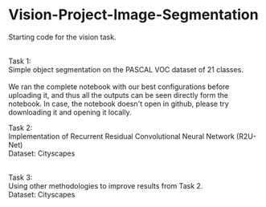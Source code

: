 # Vision-Project-Image-Segmentation
Starting code for the vision task. <br/><br/>

Task 1: <br/>
Simple object segmentation on the PASCAL VOC dataset of 21 classes.<br/><br/>
We ran the complete notebook with our best configurations before uploading it, and thus all the outputs can be seen directly form the notebook.
In case, the notebook doesn't open in github, please try downloading it and opening it locally.

Task 2:<br/>
Implementation of Recurrent Residual Convolutional Neural Network (R2U-Net)<br/>
Dataset: Cityscapes<br/><br/>

Task 3:<br/>
Using other methodologies to improve results from Task 2.<br/>
Dataset: Cityscapes


